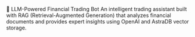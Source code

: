 🤖 LLM-Powered Financial Trading Bot
An intelligent trading assistant built with RAG (Retrieval-Augmented Generation) that analyzes financial documents and provides expert insights using OpenAI and AstraDB vector storage.